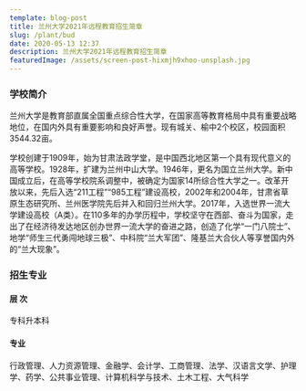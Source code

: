 ```yaml
---
template: blog-post
title: 兰州大学2021年远程教育招生简章
slug: /plant/bud
date: 2020-05-13 12:37
description: 兰州大学2021年远程教育招生简章
featuredImage: /assets/screen-post-hixmjh9xhoo-unsplash.jpg
---
```


### 学校简介

兰州大学是教育部直属全国重点综合性大学，在国家高等教育格局中具有重要战略地位，在国内外具有重要影响和良好声誉。现有城关、榆中2个校区，校园面积3544.32亩。

学校创建于1909年，始为甘肃法政学堂，是中国西北地区第一个具有现代意义的高等学校。1928年，扩建为兰州中山大学。1946年，更名为国立兰州大学。新中国成立后，在高等学校院系调整中，被确定为国家14所综合性大学之一。改革开放以来，先后入选“211工程”“985工程”建设高校，2002年和2004年，甘肃省草原生态研究所、兰州医学院先后并入和回归兰州大学。2017年，入选世界一流大学建设高校（A类）。在110多年的办学历程中，学校坚守在西部、奋斗为国家，走出了在经济待发达地区创办世界一流大学的奋进之路，创造了化学“一门八院士”、地学“师生三代勇闯地球三极”、中科院“兰大军团”、隆基兰大合伙人等享誉国内外的“兰大现象”。


### 招生专业

#### 层 次
专科升本科

#### 专业
行政管理、人力资源管理、金融学、会计学、工商管理、法学、汉语言文学、护理学、药学、公共事业管理、计算机科学与技术、土木工程、大气科学